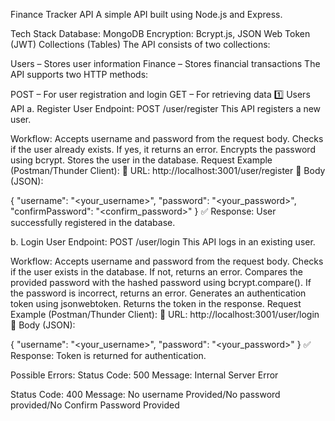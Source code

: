 Finance Tracker API
A simple API built using Node.js and Express.

Tech Stack
Database: MongoDB
Encryption: Bcrypt.js, JSON Web Token (JWT)
Collections (Tables)
The API consists of two collections:

Users – Stores user information
Finance – Stores financial transactions
The API supports two HTTP methods:

POST – For user registration and login
GET – For retrieving data
1️⃣ Users API
a. Register User
Endpoint: POST /user/register
This API registers a new user.

Workflow:
Accepts username and password from the request body.
Checks if the user already exists. If yes, it returns an error.
Encrypts the password using bcrypt.
Stores the user in the database.
Request Example (Postman/Thunder Client):
📌 URL: http://localhost:3001/user/register
📌 Body (JSON):

{
    "username": "<your_username>",
    "password": "<your_password>",
    "confirmPassword": "<confirm_password>"
}
✅ Response: User successfully registered in the database.

b. Login User
Endpoint: POST /user/login
This API logs in an existing user.

Workflow:
Accepts username and password from the request body.
Checks if the user exists in the database. If not, returns an error.
Compares the provided password with the hashed password using bcrypt.compare().
If the password is incorrect, returns an error.
Generates an authentication token using jsonwebtoken.
Returns the token in the response.
Request Example (Postman/Thunder Client):
📌 URL: http://localhost:3001/user/login
📌 Body (JSON):

{
    "username": "<your_username>",
    "password": "<your_password>"
}
✅ Response: Token is returned for authentication.


Possible Errors:
Status Code: 500
Message: Internal Server Error

Status Code: 400
Message: No username Provided/No password provided/No Confirm Password Provided

